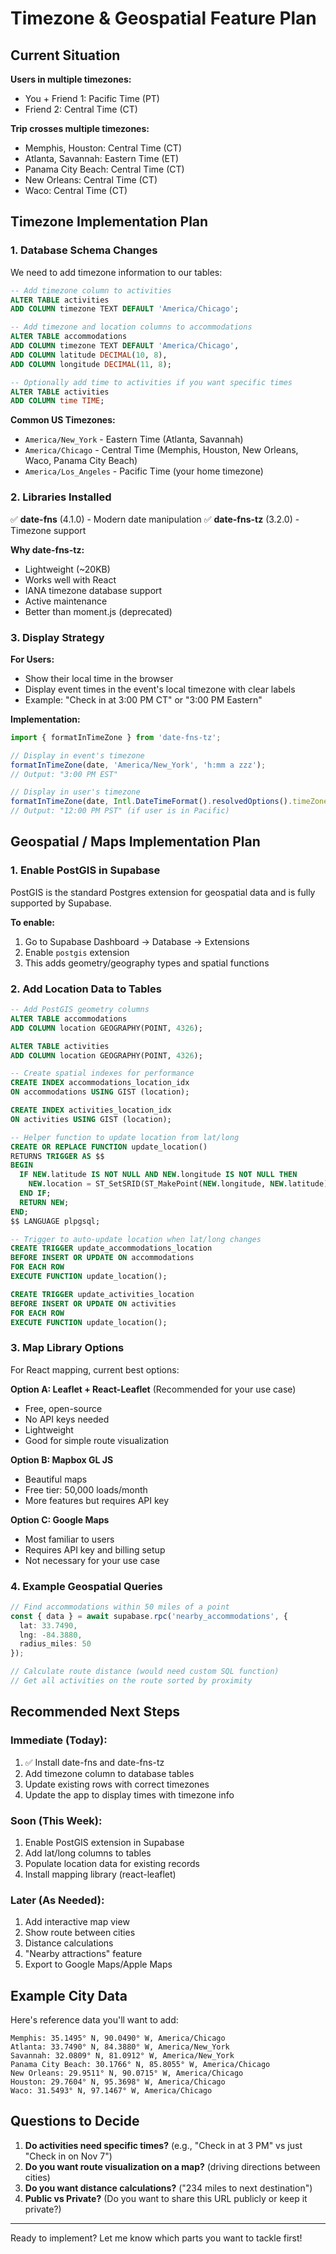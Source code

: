 # Timezone & Geospatial Feature Plan

## Current Situation

**Users in multiple timezones:**
- You + Friend 1: Pacific Time (PT)
- Friend 2: Central Time (CT)

**Trip crosses multiple timezones:**
- Memphis, Houston: Central Time (CT)
- Atlanta, Savannah: Eastern Time (ET)
- Panama City Beach: Central Time (CT)
- New Orleans: Central Time (CT)
- Waco: Central Time (CT)

## Timezone Implementation Plan

### 1. Database Schema Changes

We need to add timezone information to our tables:

```sql
-- Add timezone column to activities
ALTER TABLE activities 
ADD COLUMN timezone TEXT DEFAULT 'America/Chicago';

-- Add timezone and location columns to accommodations
ALTER TABLE accommodations
ADD COLUMN timezone TEXT DEFAULT 'America/Chicago',
ADD COLUMN latitude DECIMAL(10, 8),
ADD COLUMN longitude DECIMAL(11, 8);

-- Optionally add time to activities if you want specific times
ALTER TABLE activities
ADD COLUMN time TIME;
```

**Common US Timezones:**
- `America/New_York` - Eastern Time (Atlanta, Savannah)
- `America/Chicago` - Central Time (Memphis, Houston, New Orleans, Waco, Panama City Beach)
- `America/Los_Angeles` - Pacific Time (your home timezone)

### 2. Libraries Installed

✅ **date-fns** (4.1.0) - Modern date manipulation
✅ **date-fns-tz** (3.2.0) - Timezone support

**Why date-fns-tz:**
- Lightweight (~20KB)
- Works well with React
- IANA timezone database support
- Active maintenance
- Better than moment.js (deprecated)

### 3. Display Strategy

**For Users:**
- Show their local time in the browser
- Display event times in the event's local timezone with clear labels
- Example: "Check in at 3:00 PM CT" or "3:00 PM Eastern"

**Implementation:**
```typescript
import { formatInTimeZone } from 'date-fns-tz';

// Display in event's timezone
formatInTimeZone(date, 'America/New_York', 'h:mm a zzz');
// Output: "3:00 PM EST"

// Display in user's timezone
formatInTimeZone(date, Intl.DateTimeFormat().resolvedOptions().timeZone, 'h:mm a zzz');
// Output: "12:00 PM PST" (if user is in Pacific)
```

## Geospatial / Maps Implementation Plan

### 1. Enable PostGIS in Supabase

PostGIS is the standard Postgres extension for geospatial data and is fully supported by Supabase.

**To enable:**
1. Go to Supabase Dashboard → Database → Extensions
2. Enable `postgis` extension
3. This adds geometry/geography types and spatial functions

### 2. Add Location Data to Tables

```sql
-- Add PostGIS geometry columns
ALTER TABLE accommodations
ADD COLUMN location GEOGRAPHY(POINT, 4326);

ALTER TABLE activities
ADD COLUMN location GEOGRAPHY(POINT, 4326);

-- Create spatial indexes for performance
CREATE INDEX accommodations_location_idx 
ON accommodations USING GIST (location);

CREATE INDEX activities_location_idx 
ON activities USING GIST (location);

-- Helper function to update location from lat/long
CREATE OR REPLACE FUNCTION update_location() 
RETURNS TRIGGER AS $$
BEGIN
  IF NEW.latitude IS NOT NULL AND NEW.longitude IS NOT NULL THEN
    NEW.location = ST_SetSRID(ST_MakePoint(NEW.longitude, NEW.latitude), 4326)::geography;
  END IF;
  RETURN NEW;
END;
$$ LANGUAGE plpgsql;

-- Trigger to auto-update location when lat/long changes
CREATE TRIGGER update_accommodations_location
BEFORE INSERT OR UPDATE ON accommodations
FOR EACH ROW
EXECUTE FUNCTION update_location();

CREATE TRIGGER update_activities_location
BEFORE INSERT OR UPDATE ON activities
FOR EACH ROW
EXECUTE FUNCTION update_location();
```

### 3. Map Library Options

For React mapping, current best options:

**Option A: Leaflet + React-Leaflet** (Recommended for your use case)
- Free, open-source
- No API keys needed
- Lightweight
- Good for simple route visualization

**Option B: Mapbox GL JS**
- Beautiful maps
- Free tier: 50,000 loads/month
- More features but requires API key

**Option C: Google Maps**
- Most familiar to users
- Requires API key and billing setup
- Not necessary for your use case

### 4. Example Geospatial Queries

```typescript
// Find accommodations within 50 miles of a point
const { data } = await supabase.rpc('nearby_accommodations', {
  lat: 33.7490,
  lng: -84.3880,
  radius_miles: 50
});

// Calculate route distance (would need custom SQL function)
// Get all activities on the route sorted by proximity
```

## Recommended Next Steps

### Immediate (Today):
1. ✅ Install date-fns and date-fns-tz
2. Add timezone column to database tables
3. Update existing rows with correct timezones
4. Update the app to display times with timezone info

### Soon (This Week):
1. Enable PostGIS extension in Supabase
2. Add lat/long columns to tables
3. Populate location data for existing records
4. Install mapping library (react-leaflet)

### Later (As Needed):
1. Add interactive map view
2. Show route between cities
3. Distance calculations
4. "Nearby attractions" feature
5. Export to Google Maps/Apple Maps

## Example City Data

Here's reference data you'll want to add:

```
Memphis: 35.1495° N, 90.0490° W, America/Chicago
Atlanta: 33.7490° N, 84.3880° W, America/New_York
Savannah: 32.0809° N, 81.0912° W, America/New_York
Panama City Beach: 30.1766° N, 85.8055° W, America/Chicago
New Orleans: 29.9511° N, 90.0715° W, America/Chicago
Houston: 29.7604° N, 95.3698° W, America/Chicago
Waco: 31.5493° N, 97.1467° W, America/Chicago
```

## Questions to Decide

1. **Do activities need specific times?** (e.g., "Check in at 3 PM" vs just "Check in on Nov 7")
2. **Do you want route visualization on a map?** (driving directions between cities)
3. **Do you want distance calculations?** ("234 miles to next destination")
4. **Public vs Private?** (Do you want to share this URL publicly or keep it private?)

---

Ready to implement? Let me know which parts you want to tackle first!

